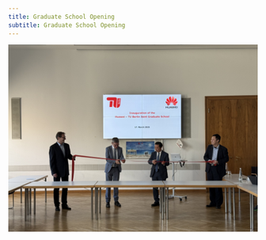 ```yaml
---
title: Graduate School Opening
subtitle: Graduate School Opening
---
```




![IMG_1384](img/opening/IMG_1384.jpg)

